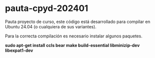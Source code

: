 # pauta-cpyd-202401
Pauta proyecto de curso, este código está desarrollado para compilar en Ubuntu 24.04 (o cualquiera de sus variantes).

Para la correcta compilación es necesario instalar algunos paquetes.

**sudo apt-get install ccls bear make build-essential libminizip-dev libexpat1-dev**



